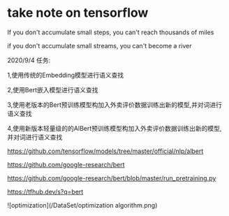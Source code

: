 # take note on tensorflow 

If you don't accumulate small steps, you can't reach thousands of miles

if you don't accumulate small streams, you can't become a river


2020/9/4 任务:

1,使用传统的Embedding模型进行语义查找

2,使用Bert嵌入模型进行语义查找

3,使用老版本的Bert预训练模型构加入外卖评价数据训练出新的模型,并对词进行语义查找

4,使用新版本轻量级的的AlBert预训练模型构加入外卖评价数据训练出新的模型,并对词进行语义查找

https://github.com/tensorflow/models/tree/master/official/nlp/albert

https://github.com/google-research/bert

https://github.com/google-research/bert/blob/master/run_pretraining.py

https://tfhub.dev/s?q=bert

![optimization](/DataSet/optimization algorithm.png)